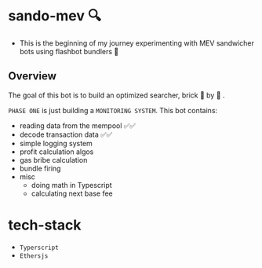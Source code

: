 # sando-mev 🔍
- This is the beginning of my journey experimenting with MEV sandwicher bots using  flashbot bundlers 🧱 
## Overview

The goal of this bot is to build an optimized searcher, brick 🧱 by 🧱 .

 `PHASE ONE` is just building a `MONITORING SYSTEM`. This bot contains:

- reading data from the mempool ✅✅
- decode transaction data ✅✅
- simple logging system
- profit calculation algos
- gas bribe calculation
- bundle firing
- misc
  - doing math in Typescript
  - calculating next base fee

# tech-stack
- `Typerscript`
- `Ethersjs`
